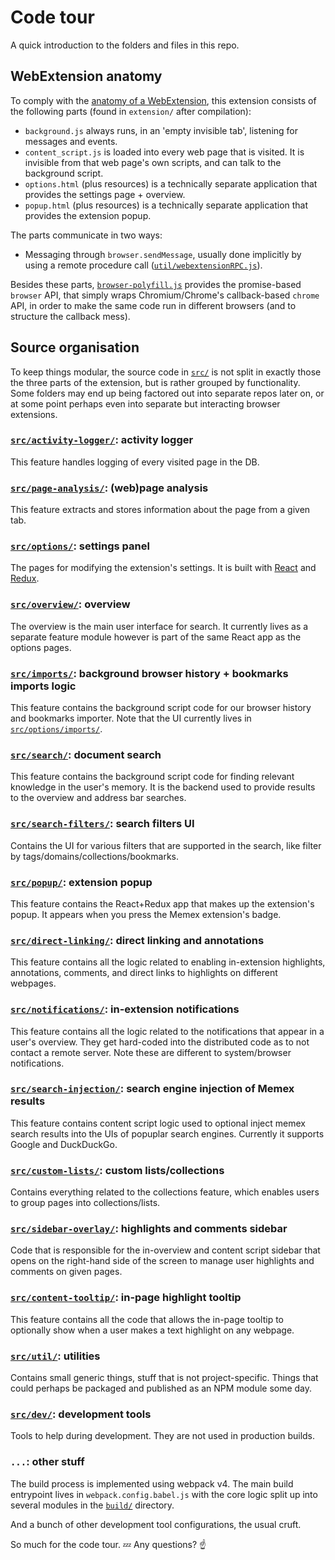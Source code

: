 # Code tour

A quick introduction to the folders and files in this repo.

## WebExtension anatomy

To comply with the [anatomy of a WebExtension](https://developer.mozilla.org/en-US/Add-ons/WebExtensions/Anatomy_of_a_WebExtension),
this extension consists of the following parts (found in
`extension/` after compilation):

-   `background.js` always runs, in an 'empty invisible tab', listening for
    messages and events.
-   `content_script.js` is loaded into every web page that is visited. It is
    invisible from that web page's own scripts, and can talk to the background
    script.
-   `options.html` (plus resources) is a technically separate application
    that provides the settings page + overview.
-   `popup.html` (plus resources) is a technically separate application
    that provides the extension popup.

The parts communicate in two ways:

-   Messaging through `browser.sendMessage`, usually done implicitly by using a
    remote procedure call ([`util/webextensionRPC.js`](src/util/webextensionRPC.js)).

Besides these parts,
[`browser-polyfill.js`](https://github.com/mozilla/webextension-polyfill/)
provides the promise-based `browser` API, that simply wraps Chromium/Chrome's
callback-based `chrome` API, in order to make the same code run in different
browsers (and to structure the callback mess).

## Source organisation

To keep things modular, the source code in [`src/`](src/) is not split in
exactly those the three parts of the extension, but is rather grouped by
functionality. Some folders may end up being factored out into separate repos
later on, or at some point perhaps even into separate but interacting browser
extensions.

### [`src/activity-logger/`](src/activity-logger/): activity logger

This feature handles logging of every visited page in the DB.

### [`src/page-analysis/`](src/page-analysis/): (web)page analysis

This feature extracts and stores information about the page from a given tab.

### [`src/options/`](src/options/): settings panel

The pages for modifying the extension's settings. It is built
with [React](https://facebook.github.io/react/) and [Redux](http://redux.js.org/).

### [`src/overview/`](src/overview/): overview

The overview is the main user interface for search. It currently lives as a separate
feature module however is part of the same React app as the options pages.

### [`src/imports/`](src/imports/): background browser history + bookmarks imports logic

This feature contains the background script code for our browser history and bookmarks importer.
Note that the UI currently lives in [`src/options/imports/`](src/options/imports).

### [`src/search/`](src/search/): document search

This feature contains the background script code for finding relevant knowledge
in the user's memory. It is the backend used to provide results to the overview and
address bar searches.

### [`src/search-filters/`](src/search-filters/): search filters UI

Contains the UI for various filters that are supported in the search, like filter by tags/domains/collections/bookmarks.

### [`src/popup/`](src/popup/): extension popup

This feature contains the React+Redux app that makes up the extension's popup.
It appears when you press the Memex extension's badge.

### [`src/direct-linking/`](src/direct-linking/): direct linking and annotations

This feature contains all the logic related to enabling in-extension highlights,
annotations, comments, and direct links to highlights on different webpages.

### [`src/notifications/`](src/notifications/): in-extension notifications

This feature contains all the logic related to the notifications that appear in
a user's overview. They get hard-coded into the distributed code as to not contact a
remote server. Note these are different to system/browser notifications.

### [`src/search-injection/`](src/search-injections/): search engine injection of Memex results

This feature contains content script logic used to optional inject memex search results
into the UIs of popuplar search engines. Currently it supports Google and DuckDuckGo.

### [`src/custom-lists/`](src/custom-lists/): custom lists/collections

Contains everything related to the collections feature, which enables users to
group pages into collections/lists.

### [`src/sidebar-overlay/`](src/sidebar-overlay/): highlights and comments sidebar

Code that is responsible for the in-overview and content script sidebar that opens
on the right-hand side of the screen to manage user highlights and comments on given
pages.

### [`src/content-tooltip/`](src/content-tooltip/): in-page highlight tooltip

This feature contains all the code that allows the in-page tooltip to optionally show
when a user makes a text highlight on any webpage.

### [`src/util/`](src/util/): utilities

Contains small generic things, stuff that is not project-specific. Things that
could perhaps be packaged and published as an NPM module some day.

### [`src/dev/`](src/dev/): development tools

Tools to help during development. They are not used in production builds.

### `...`: other stuff

The build process is implemented using webpack v4. The main build entrypoint lives in
`webpack.config.babel.js` with the core logic split up into several modules in the
[`build/`](build/) directory.

And a bunch of other development tool configurations, the usual cruft.

So much for the code tour. :zzz: Any questions? :point_up:
